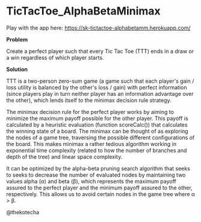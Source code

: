 # TicTacToe_AlphaBetaMinimax

Play with the app here: https://sk-tictactoe-alphabetamm.herokuapp.com/

<p><b>Problem</b></p>
Create a perfect player such that every Tic Tac Toe (TTT) ends in a draw or a win regardless of which player starts.

<p><b>Solution</b></p>
TTT is a two-person zero-sum game (a game such that each player's gain / loss utility is balanced by the other's loss / gain) with perfect information (since players play in turn neither player has an information advantage over the other), which lends itself to the minimax decision rule strategy.

The minimax decision rule for the perfect player works by aiming to minimize the maximum payoff possible for the other player. This payoff is calculated by a heuristic evaluation (function scoreCalc()) that calculates the winning state of a board. The minimax can be thought of as exploring the nodes of a game tree, traversing the possible different configurations of the board. This makes minimax a rather tedious algorithm working in exponential time complexity (related to how the number of branches and depth of the tree) and linear space complexity.

It can be optimized by the alpha-beta pruning search algorithm that seeks to seeks to decrease the number of evaluated nodes by maintaining two values alpha (α) and beta (β), which represents the maximum payoff assured to the perfect player and the minimum payoff assured to the other, respectively. This allows us to avoid certain nodes in the game tree where α > β.

@thekotecha
